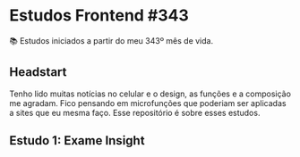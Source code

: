 # Estudos Frontend #343
📚 Estudos iniciados a partir do meu 343º mês de vida.

## Headstart
Tenho lido muitas notícias no celular e o design, as funções e a composição me agradam. Fico pensando em microfunções que poderiam ser aplicadas a sites que eu mesma faço. Esse repositório é sobre esses estudos.

## Estudo 1: Exame Insight
